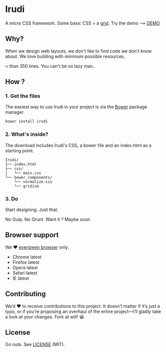 # Irudi

A micro CSS framework. Some basic CSS + a [grid](http://cobyism.com/gridism/).
Try the demo --> [DEMO](http://chroma-branding.github.io/irudi)

## Why?

When we design web layouts, we don't like to find code we don't know about. We love building with minimum possible resources.

< than 350 lines. You can't be so lazy man..

## How ?

### 1. Get the files

The easiest way to use Irudi in your project is via the [Bower](http://twitter.github.com/bower) package manager.

```sh
bower install irudi
```

### 2. What's inside?

The download includes Irudi's CSS, a bower file and an index.html as a starting point.

```
Irudi/
├── index.html
├── css/
│   └── main.css
└── bower_components/
    └── normalize-css
    └── gridism
 ```

### 3. Do

Start designing. Just that.

No Gulp. No Grunt. Want it ? Maybe soon


## Browser support

We :heart: [evergreen browser](http://www.yeti.co/blog/evergreen-web-browser/) only.

- Chrome latest
- Firefox latest
- Opera latest
- Safari latest
- IE latest


## Contributing

We’d :heart: to receive contributions to this project. It doesn’t matter if it’s just a typo, or if you’re proposing an overhaul of the entire project—I’ll gladly take a look at your changes. Fork at will! :grinning:.

## License

Go nuts. See [LICENSE](http://opensource.org/licenses/MIT) (MIT).
